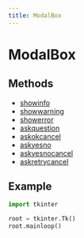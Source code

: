 ```yaml
---
title: ModalBox
---
```


# ModalBox

## Methods

- [showinfo](#showinfo)
- [showwarning](#showwarning)
- [showerror](#showerror)
- [askquestion](#askquestion)
- [askokcancel](#askokcancel)
- [askyesno](#askyesno)
- [askyesnocancel](#askyesnocancel)
- [askretrycancel](#askretrycancel)

## Example

```py
import tkinter

root = tkinter.Tk()
root.mainloop()
```
